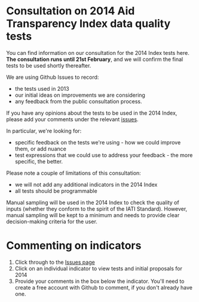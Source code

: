 Consultation on 2014 Aid Transparency Index data quality tests
==============================================================

You can find information on our consultation for the 2014 Index tests here. **The consultation runs until 21st February**, and we will confirm the final tests to be used shortly thereafter.

We are using Github Issues to record:
* the tests used in 2013
* our initial ideas on improvements we are considering
* any feedback from the public consultation process.

If you have any opinions about the tests to be used in the 2014 Index, please add your comments under the relevant [issues](https://github.com/pwyf/index-data-quality-tests/issues).

In particular, we're looking for:
* specific feedback on the tests we're using - how we could improve them, or add nuance
* test expressions that we could use to address your feedback - the more specific, the better.

Please note a couple of limitations of this consultation:
* we will not add any additional indicators in the 2014 Index
* all tests should be programmable

Manual sampling will be used in the 2014 Index to check the quality of inputs (whether they conform to the spirit of the IATI Standard). However, manual sampling will be kept to a minimum and needs to provide clear decision-making criteria for the user.

Commenting on indicators
========================
1. Click through to the [Issues page](https://github.com/pwyf/index-data-quality-tests/issues)
2. Click on an individual indicator to view tests and initial proposals for 2014
3. Provide your comments in the box below the indicator. You'll need to create a free account with Github to comment, if you don't already have one.
